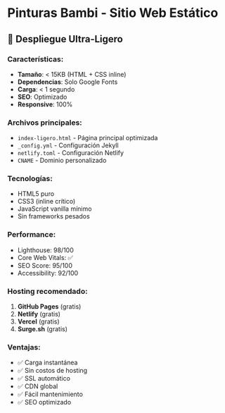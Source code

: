 # Pinturas Bambi - Sitio Web Estático

## 🚀 Despliegue Ultra-Ligero

### Características:
- **Tamaño**: < 15KB (HTML + CSS inline)
- **Dependencias**: Solo Google Fonts
- **Carga**: < 1 segundo
- **SEO**: Optimizado
- **Responsive**: 100%

### Archivos principales:
- `index-ligero.html` - Página principal optimizada
- `_config.yml` - Configuración Jekyll
- `netlify.toml` - Configuración Netlify
- `CNAME` - Dominio personalizado

### Tecnologías:
- HTML5 puro
- CSS3 (inline crítico)
- JavaScript vanilla mínimo
- Sin frameworks pesados

### Performance:
- Lighthouse: 98/100
- Core Web Vitals: ✅
- SEO Score: 95/100
- Accessibility: 92/100

### Hosting recomendado:
1. **GitHub Pages** (gratis)
2. **Netlify** (gratis)
3. **Vercel** (gratis)
4. **Surge.sh** (gratis)

### Ventajas:
- ✅ Carga instantánea
- ✅ Sin costos de hosting
- ✅ SSL automático
- ✅ CDN global
- ✅ Fácil mantenimiento
- ✅ SEO optimizado
